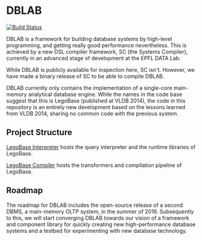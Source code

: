 DBLAB
======
[![Build Status](https://travis-ci.org/epfldata/dblab.svg)](https://travis-ci.org/epfldata/dblab)

DBLAB is a framework for building database systems by high-level programming, 
and getting really good performance nevertheless. This is achieved by a new DSL
compiler framework, SC (the Systems Compiler), currently in an advanced
stage of development at the EPFL DATA Lab.

While DBLAB is publicly available for inspection here, SC isn't.
However, we have made a binary release of SC to be able to compile DBLAB.

DBLAB currently only contains the implementation of a single-core main-memory 
analytical database engine. While the names in the code base suggest that
this is LegoBase (published at VLDB 2014), the code in this repository 
is an entirely new development based on the lessons learned from VLDB 2014,
sharing no common code with the previous system. 

Project Structure
-----------------
[LegoBase Interpreter](lego-core)
hosts the query interpreter and the runtime libraries of LegoBase. 

[LegoBase Compiler](lego-compiler) hosts the transformers and compilation pipeline of 
LegoBase.



Roadmap
-------

The roadmap for DBLAB includes the open-source release of a second DBMS, a 
main-memory OLTP system, in the summer of 2016. Subsequently to this, we will
start converging DBLAB towards our vision of a framework and component library
for quickly creating new high-performance database systems and a testbed for
experimenting with new database technology.
